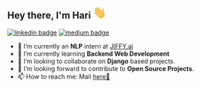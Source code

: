 <h2>Hey there, I'm Hari  <img  src="https://raw.githubusercontent.com/ABSphreak/ABSphreak/master/gifs/Hi.gif" width="30px"></h2>

[![linkedin badge](https://img.shields.io/badge/hari%20krishnan-blue?style=flat&logo=linkedin&labelColor=blue)](https://www.linkedin.com/in/hari-krishnan-18052b190/)
[![medium badge](https://img.shields.io/badge/harikrishnan6336-black?style=flat&logo=medium&labelColor=black)](https://harikrishnan6336.medium.com/)
- 🔭 I’m currently an **NLP** intern at <a href= "https://jiffy.ai/" target="_blank">JIFFY.ai</a>
- 🌱 I’m currently learning **Backend Web Development**
- 👯 I’m looking to collaborate on **Django** based projects.
- 💬 I’m looking forward to contribute to **Open Source Projects**.
- 📫 How to reach me: Mail [here💌](mailto:harikrishnan6336@gmail.com)


